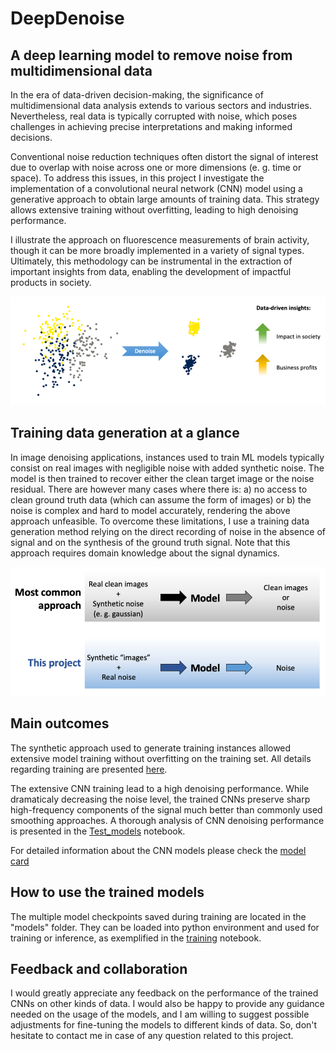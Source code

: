 # DeepDenoise
## A deep learning model to remove noise from multidimensional data

In the era of data-driven decision-making, the significance of multidimensional data analysis extends to various sectors and industries. Nevertheless, real data is typically corrupted with noise, which poses challenges in achieving precise interpretations and making informed decisions.

Conventional noise reduction techniques often distort the signal of interest due to overlap with noise across one or more dimensions (e. g. time or space). To address this issues, in this project I investigate the implementation of a convolutional neural network (CNN) model using a generative approach to obtain large amounts of training data. This strategy allows extensive training without overfitting, leading to high denoising performance.

I illustrate the approach on fluorescence measurements of brain activity, though it can be more broadly implemented in a variety of signal types. Ultimately, this methodology can be instrumental in the extraction of important insights from data, enabling the development of impactful products in society.

![The power of denoising](Denoising_cartoon.png)

## Training data generation at a glance

In image denoising applications, instances used to train ML models typically consist on real images with negligible noise with added synthetic noise. The model is then trained to recover either the clean target image or the noise residual. There are however many cases where there is: a) no access to clean ground truth data (which can assume the form of images) or b) the noise is complex and hard to model accurately, rendering the above approach unfeasible. To overcome these limitations, I use a training data generation method relying on the direct recording of noise in the absence of signal and on the synthesis of the ground truth signal. Note that this approach requires domain knowledge about the signal dynamics.

![Training set generation](Data_generation.png)

## Main outcomes

The synthetic approach used to generate training instances allowed extensive model training without overfitting on the training set. All details regarding training are presented [here](notebooks/Training_CNNs.ipynb).

The extensive CNN training lead to a high denoising performance. While dramaticaly decreasing the noise level, the trained CNNs preserve sharp high-frequency components of the signal much better than commonly used smoothing approaches. A thorough analysis of CNN denoising performance is presented in the [Test_models](notebooks/Test_models.ipynb) notebook.

For detailed information about the CNN models please check the [model card](model_card.md) 

## How to use the trained models
The multiple model checkpoints saved during training are located in the "models" folder. They can be loaded into python environment and used for training or inference, as exemplified in the [training](notebooks/Training_CNNs.ipynb) notebook.

## Feedback and collaboration
I would greatly appreciate any feedback on the performance of the trained CNNs on other kinds of data. I would also be happy to provide any guidance needed on the usage of the models, and I am willing to suggest possible adjustments for fine-tuning the models to different kinds of data. 
So, don't hesitate to contact me in case of any question related to this project.
